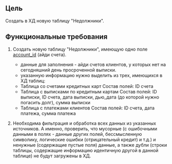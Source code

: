 ## Цель
Создать в ХД новую таблицу "Недолжники".

## Функциональные требования
1. Создать новую таблицу "Недолжники", имеющую одно поле <a href="#">account_id</a> (айди счета). 
    - данные для заполнения - айди счетов клиентов, у которых нет на сегодняшний день просроченной выписки.
    - указанную информацию нужно выделить из трех, имеющихся в ХД таблиц:
     - Таблица со счетами кредитных карт
        Состав полей: ID счета
     - Таблица с выписками по кредитным картам
       Состав полей: ID выписки, ID счета, дата выписки, дью_дата (до которой нужно погасить долг), сумма выписки
     - Таблица с платежами клиентов
       Состав полей: ID счета, дата платежа, сумма платежа

2. Необходима фильтрация и обработка всех данных из указанных источников. А именно, проверить, что мусорные (с ошибочными данными в полях - данные других полей, бессмысленную символику, логические ошибки (отрицательный кредит) и т.д.) и ненужные (содержащие пустые поля) данные, а также дубли (строки таблицы, содержащие информацию идентичную другой в данной таблице) не будут загружены в ХД.
